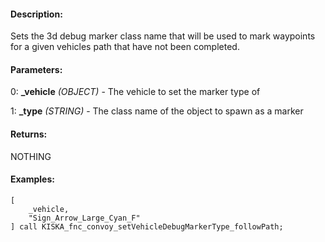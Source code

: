 #### Description:
Sets the 3d debug marker class name that will be used to mark waypoints for a given vehicles path that have not been completed.

#### Parameters:
0: **_vehicle** *(OBJECT)* - The vehicle to set the marker type of

1: **_type** *(STRING)* - The class name of the object to spawn as a marker

#### Returns:
NOTHING

#### Examples:
```sqf
[
    _vehicle,
    "Sign_Arrow_Large_Cyan_F"
] call KISKA_fnc_convoy_setVehicleDebugMarkerType_followPath;
```

